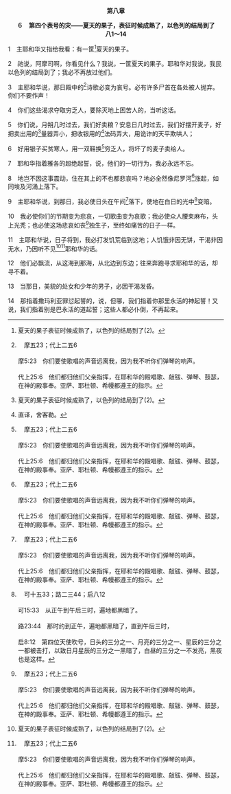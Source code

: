 <p style="text-align:center;font-weight:bold;">第八章</p>

<p style="text-align:center;font-weight:bold;">６　第四个表号的灾——夏天的果子，表征时候成熟了，以色列的结局到了<br>八1～14</p>

1　主耶和华又指给我看：有一筐[^1]夏天的果子。

[^1]:夏天的果子表征时候成熟了，以色列的结局到了(2)。

2　祂说，阿摩司啊，你看见什么？我说，一筐夏天的果子。耶和华对我说，我民以色列的结局到了；我必不再放过他们。

3　主耶和华说，那日殿中的[^a]诗歌必变为哀号。必有许多尸首在各处被人抛弃。你们不要作声！

[^a]:　摩五23；代上二五6<br><br>摩5:23　你们要使歌唱的声音远离我，因为我不听你们弹琴的响声。<br><br>代上25:6　他们都归他们父亲指挥，在耶和华的殿唱歌、敲钹、弹琴、鼓瑟，在神的殿事奉。亚萨、耶杜顿、希幔都遵王的指示。

4　你们这些渴求夺取穷乏人，要除灭地上困苦人的，当听这话。

5　你们说，月朔几时过去，我们好卖粮？安息日几时过去，我们好摆开麦子，好把卖出用的[^1]量器弄小，把收银用的[^2]法码弄大，用诡诈的天平欺哄人；

[^1]:直译，伊法。

[^2]:直译，舍客勒。

6　好用银子买贫寒人，用一双鞋换[^a]穷乏人，将坏了的麦子卖给人。

[^a]:　摩二6<br><br>摩2:6　耶和华如此说，因以色列三番四次地犯罪，我必不免去他们的刑罚；因他们为银子卖了义人，为一双鞋卖了穷人。

7　耶和华指着雅各的超绝起誓，说，他们的一切行为，我必永远不忘。

8　地岂不因这事震动，住在其上的不也都悲哀吗？地必全然像尼罗河[^a]涨起，如同埃及河涌上落下。

[^a]:　摩九5<br><br>摩9:5　主万军之耶和华摸地，地就熔化，凡住在其中的都必悲哀；地必全然像尼罗河涨起，如同埃及河落下。

9　主耶和华说，到那日，我必使日头在午间[^a]落下，使地在白日的光中[^b]变暗。

[^a]:　伯五14；赛十三10；五九9～10；耶十五9<br><br>伯5:14　他们白昼遇见黑暗，午间摸索如在夜间。<br><br>赛13:10　天上的众星群宿都不发光；日头一出就变黑暗，月亮也不放光。<br><br>赛59:9　因此公平远离我们，公义追不上我们；我们指望亮光，却是黑暗；指望光明，却行在幽暗中。<br><br>赛59:10　我们摸索墙壁，好像瞎子；我们摸索，如同无目之人；我们晌午绊脚，如在黄昏一样；我们在肥壮人中，就像死人一般。<br><br>耶15:9　生过七子的妇人，力衰气绝。尚在白昼，她的日头就下落；她抱愧蒙羞。其余的人，我必将他们在敌人面前交与刀剑；这是耶和华说的。

[^b]:　可十五33；路二三44；启八12<br><br>可15:33　从正午到午后三时，遍地都黑暗了。<br><br>路23:44　那时约到正午，遍地都黑暗了，直到午后三时，<br><br>启8:12　第四位天使吹号，日头的三分之一、月亮的三分之一、星辰的三分之一都被击打，以致日月星辰的三分之一黑暗了，白昼的三分之一不发亮，黑夜也是这样。

10　我必使你们的节期变为悲哀，一切歌曲变为哀歌；我必使众人腰束麻布，头上光秃；也必使这场悲哀如丧[^a]独生子，至终如痛苦的日子一样。

[^a]:　耶六26；参亚十二10<br><br>耶6:26　我的百姓啊，应当腰束麻布，辊在灰中。你要悲伤如丧独生子，痛痛哭号；因为灭命的要忽然临到我们。<br><br>亚12:10　我必将恩典和恳求的灵，浇灌大卫家和耶路撒冷的居民；他们必仰望我，就是他们所扎的；他们必为我哀号，如为丧独生子哀号，又为我痛哭，如为丧长子痛哭。

11　主耶和华说，日子将到，我必打发饥荒临到这地；人饥饿非因无饼，干渴非因无水，乃因听不见[^1][^a]耶和华的话。

[^1]:缺少主的话，是从主来的惩罚。因着以色列得罪主，主就不向他们说话。参创十七1注1。

[^a]:　撒上三1；诗七四9；结七26<br><br>撒上3:1　童子撒母耳在以利面前事奉耶和华。当那些日子，耶和华的言语稀少，不常有异象。<br><br>诗74:9　我们不见我们的标帜；不再有申言者；我们内中也没有人知道这灾祸要到几时。<br><br>结7:26　灾害加上灾害而来，风声接连风声而至；他们必向申言者求异象，但祭司的训诲、长老的谋略，都必断绝。

12　他们必飘流，从这海到那海，从北边到东边；往来奔跑寻求耶和华的话，却寻不着。

13　当那日，美貌的处女和少年的男子，必因干渴发昏。

14　那指着撒玛利亚罪愆起誓的，说，但哪，我们指着你那里永活的神起誓！又说，我们指着别是巴永活的道起誓；这些人都必仆倒，不再起来。
